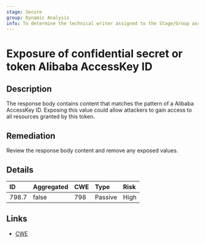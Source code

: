 ```yaml
---
stage: Secure
group: Dynamic Analysis
info: To determine the technical writer assigned to the Stage/Group associated with this page, see https://about.gitlab.com/handbook/engineering/ux/technical-writing/#assignments
---
```


# Exposure of confidential secret or token Alibaba AccessKey ID

## Description

The response body contains content that matches the pattern of a Alibaba AccessKey ID.
Exposing this value could allow attackers to gain access to all resources granted by this token.

## Remediation

Review the response body content and remove any exposed values.

## Details

| ID | Aggregated | CWE | Type | Risk |
|:---|:--------|:--------|:--------|:--------|
| 798.7 | false | 798 | Passive | High |

## Links

- [CWE](https://cwe.mitre.org/data/definitions/798.html)
